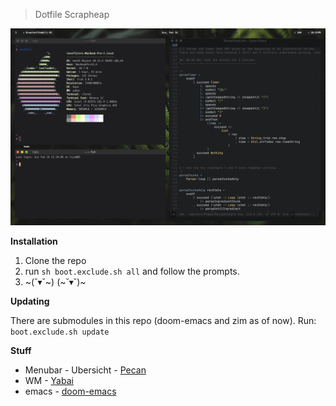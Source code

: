 > Dotfile Scrapheap

![](./docs/screenshot.png)

**Installation**

1. Clone the repo
1. run `sh boot.exclude.sh all` and follow the prompts.
1. ~(˘▾˘~) (~˘▾˘)~


**Updating**

There are submodules in this repo (doom-emacs and zim as of now). 
Run: `boot.exclude.sh update`


**Stuff**

- Menubar - Ubersicht - [Pecan](https://github.com/zzzeyez/pecan)
- WM - [Yabai](https://github.com/koekeishiya/yabai)
- emacs - [doom-emacs](https://github.com/hlissner/doom-emacs/)
